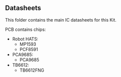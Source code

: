 ## Datasheets

This folder contains the main IC datasheets for this Kit.

PCB contains chips:
 - Robot HATS:
     + MP1593
     + PCF8591
 - PCA9685:
     + PCA9685
 - TB6612:
     + TB6612FNG